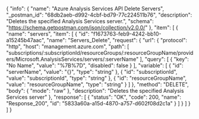 {
  "info": {
    "name": "Azure Analysis Services API Delete Servers",
    "_postman_id": "68db2aeb-d992-4cbf-bd79-77c224511b76",
    "description": "Deletes the specified Analysis Services server.",
    "schema": "https://schema.getpostman.com/json/collection/v2.0.0/"
  },
  "item": [
    {
      "name": "servers",
      "item": [
        {
          "id": "f1673763-feb9-4242-bb10-a15245b47aac",
          "name": "Servers_Delete",
          "request": {
            "url": {
              "protocol": "http",
              "host": "management.azure.com",
              "path": [
                "subscriptions/:subscriptionId/resourceGroups/:resourceGroupName/providers/Microsoft.AnalysisServices/servers/:serverName"
              ],
              "query": [
                {
                  "key": "No Name",
                  "value": "%7B%7D",
                  "disabled": false
                }
              ],
              "variable": [
                {
                  "id": "serverName",
                  "value": "{}",
                  "type": "string"
                },
                {
                  "id": "subscriptionId",
                  "value": "subscriptionId",
                  "type": "string"
                },
                {
                  "id": "resourceGroupName",
                  "value": "resourceGroupName",
                  "type": "string"
                }
              ]
            },
            "method": "DELETE",
            "body": {
              "mode": "raw"
            },
            "description": "Deletes the specified Analysis Services server"
          },
          "response": [
            {
              "status": "OK",
              "code": 200,
              "name": "Response_200",
              "id": "5833a60a-a15d-4870-a757-d602f08d2c1a"
            }
          ]
        }
      ]
    }
  ]
}